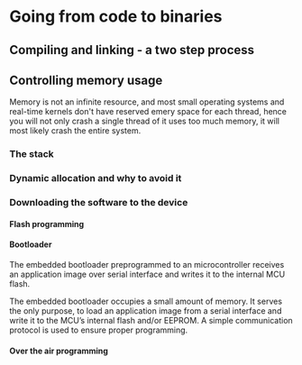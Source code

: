 # Going from code to binaries

## Compiling and linking - a two step process

## Controlling memory usage
Memory is not an infinite resource, and most small operating systems and real-time kernels don't have reserved emery space for each thread, hence you will not only crash a single thread of it uses too much memory, it will most likely crash the entire system.

### The stack

### Dynamic allocation and why to avoid it

### Downloading the software to the device

#### Flash programming

#### Bootloader
The embedded bootloader preprogrammed to an microcontroller receives an application image over serial interface and writes it to the internal MCU flash.

The embedded bootloader occupies a small amount of memory.
It serves the only purpose, to load an application image from a serial interface and write it to the MCU’s internal flash and/or EEPROM.
A simple communication protocol is used to ensure proper programming.



#### Over the air programming